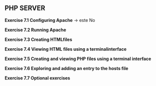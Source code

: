 ## PHP SERVER

**Exercise 7.1 Configuring Apache** -> este No



**Exercise 7.2 Running Apache**



**Exercise 7.3 Creating HTMLfiles**


**Exercise 7.4 Viewing HTML files using a terminalinterface**


**Exercise 7.5 Creating and viewing PHP files using a terminal interface**


**Exercise 7.6 Exploring and adding an entry to the hosts file**


**Exercise 7.7 Optional exercises**



